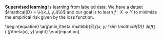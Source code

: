 **Supervised learning** is learning from labeled data. We have a datset $\mathcal{D} = \\{(x_i, y_i)\\}$ and our goal is to learn $f: X \to Y$ to minimize the empirical risk given by the loss function. 

\begin{equation}
\arg\min_\theta \mathbb{E}_{(x, y) \sim \mathcal{D}} \left\{ L(f_\theta(x), y) \right\}
\end{equation}
